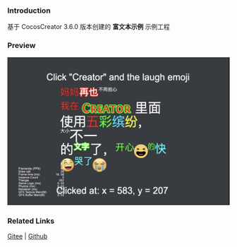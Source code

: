 ### Introduction

基于 CocosCreator 3.6.0 版本创建的 **富文本示例** 示例工程

### Preview
![image](../../../image/202203/2022030203.jpg)

### Related Links
[Gitee](https://gitee.com/mirrors_cocos-creator/example-cases/tree/v2.4.3/assets/cases/02_ui/11_richtext) | [Github](https://github.com/cocos-creator/example-cases/tree/v2.4.3/assets/cases/02_ui/11_richtext)